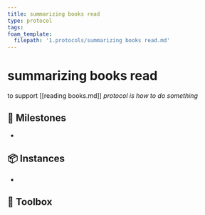 ```yaml
---
title: summarizing books read
type: protocol
tags:
foam_template:
  filepath: '1.protocols/summarizing books read.md'
---
```

# summarizing books read
to support [[reading books.md]]
*protocol is how to do something*
## 🥇 Milestones
- 

## 📦 Instances
- 


## 🧰 Toolbox

